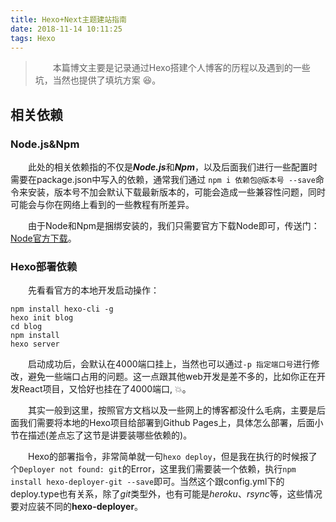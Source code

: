 ```yaml
---
title: Hexo+Next主题建站指南
date: 2018-11-14 10:11:25
tags: Hexo
---
```


> &emsp;&emsp;本篇博文主要是记录通过Hexo搭建个人博客的历程以及遇到的一些坑，当然也提供了填坑方案 :laughing:。

## 相关依赖

### Node.js&Npm

&emsp;&emsp;此处的相关依赖指的不仅是***Node.js***和***Npm***，以及后面我们进行一些配置时需要在package.json中写入的依赖，通常我们通过
`npm i 依赖包@版本号 --save`命令来安装，版本号不加会默认下载最新版本的，可能会造成一些兼容性问题，同时可能会与你在网络上看到的一些教程有所差异。

&emsp;&emsp;由于Node和Npm是捆绑安装的，我们只需要官方下载Node即可，传送门：[Node官方下载](https://nodejs.org/en/download/)。

### Hexo部署依赖

&emsp;&emsp;先看看官方的本地开发启动操作：

```
npm install hexo-cli -g
hexo init blog
cd blog
npm install
hexo server
```

&emsp;&emsp;启动成功后，会默认在4000端口挂上，当然也可以通过`-p 指定端口号`进行修改，避免一些端口占用的问题。这一点跟其他web开发是差不多的，比如你正在开发React项目，又恰好也挂在了4000端口, :boom:。

&emsp;&emsp;其实一般到这里，按照官方文档以及一些网上的博客都没什么毛病，主要是后面我们需要将本地的Hexo项目给部署到Github Pages上，具体怎么部署，后面小节在描述(差点忘了这节是讲要装哪些依赖的)。

&emsp;&emsp;Hexo的部署指令，非常简单就一句`hexo deploy`，但是我在执行的时候报了个`Deployer not found: git`的Error，这里我们需要装一个依赖，执行`npm install hexo-deployer-git --save`即可。当然这个跟config.yml下的deploy.type也有关系，除了*git*类型外，也有可能是*heroku*、*rsync*等，这些情况要对应装不同的**hexo-deployer**。